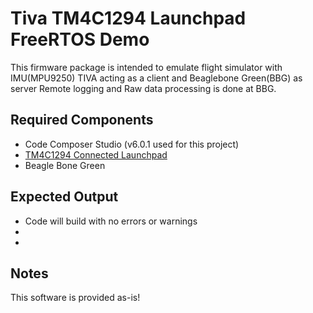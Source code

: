 # Tiva TM4C1294 Launchpad FreeRTOS Demo #

This firmware package is intended to emulate flight simulator with IMU(MPU9250) 
TIVA acting as a client and Beaglebone Green(BBG) as server
Remote logging and Raw data processing is done at BBG.

## Required Components ##
* Code Composer Studio (v6.0.1 used for this project)
* [TM4C1294 Connected Launchpad](http://www.ti.com/tool/ek-tm4c1294xl)
* Beagle Bone Green

## Expected Output ##
* Code will build with no errors or warnings
* 
*

## Notes ##
This software is provided as-is!
